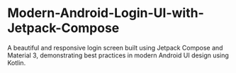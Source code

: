 # Modern-Android-Login-UI-with-Jetpack-Compose
A beautiful and responsive login screen built using Jetpack Compose and Material 3, demonstrating best practices in modern Android UI design using Kotlin.

